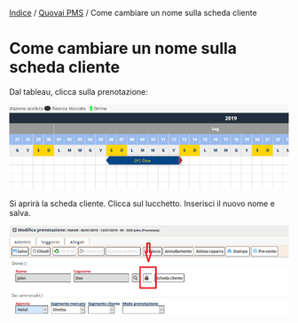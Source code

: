 
[Indice](index.md) / [Quovai PMS](quovai-pms-it.md) / Come cambiare un nome sulla scheda cliente


# Come cambiare un nome sulla scheda cliente

Dal tableau, clicca sulla prenotazione:

![](images/come-cambiare-un-nome-sulla-scheda-cliente-001.png)

Si aprirà la scheda cliente. Clicca sul lucchetto. Inserisci il nuovo nome e salva.

![](images/come-cambiare-un-nome-sulla-scheda-cliente-002.png)
